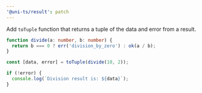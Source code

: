 ```yaml
---
'@uni-ts/result': patch
---
```


Add `toTuple` function that returns a tuple of the data and error from a result.

```typescript
function divide(a: number, b: number) {
  return b === 0 ? err('division_by_zero') : ok(a / b);
}

const [data, error] = toTuple(divide(10, 2));

if (!error) {
  console.log(`Division result is: ${data}`);
}
```
